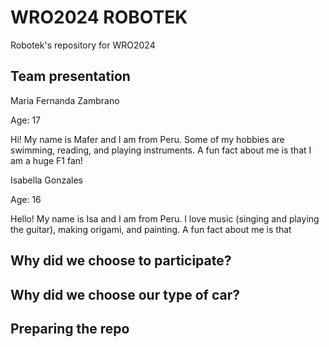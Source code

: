 WRO2024 ROBOTEK
====
Robotek's repository for WRO2024

## Team presentation



Maria Fernanda Zambrano

Age: 17

Hi! My name is Mafer and I am from Peru. Some of my hobbies are swimming, reading, and playing instruments. A fun fact about me is that I am a huge F1 fan!



Isabella Gonzales

Age: 16

Hello! My name is Isa and I am from Peru. I love music (singing and playing the guitar), making origami, and painting. A fun fact about me is that 

## Why did we choose to participate?


## Why did we choose our type of car?


## Preparing the repo

